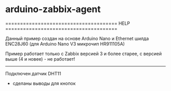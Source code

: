 # arduino-zabbix-agent

====================================== HELP ======================================

Данный пример создан на основе Arduino Nano и Ethernet шилда ENC28J60 (для Arduino 
Nano V3 микрочип HR911105A)

Пример работает только с Zabbix версией 3 и более старее, с версией выше (4 и новее) - не работает!


----------------------------------------------------------------------------------

Подключен датчик DHT11
+ сделаны выводы для кнопок
